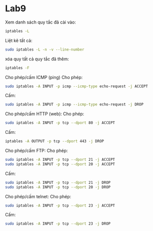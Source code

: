 # Lab9
Xem danh sách quy tắc đã cài vào: 
```bash
iptables -L
```
Liệt kê tất cả:
```bash
sudo iptables -L -n -v --line-number
```
xóa quy tất cả quy tắc đã thêm:
```bash
iptables -F
```
Cho phép/cấm ICMP (ping)
Cho phép: 
```bash
sudo iptables -A INPUT -p icmp --icmp-type echo-request -j ACCEPT
```

Cấm: 
```bash
sudo iptables -A INPUT -p icmp --icmp-type echo-request -j DROP
```

Cho phép/cấm HTTP (web):
Cho phép: 
```bash
sudo iptables -A INPUT -p tcp --dport 80 -j ACCEPT
```

Cấm: 
```bash
iptables -A OUTPUT -p tcp --dport 443 -j DROP
```

Cho phép/cấm FTP:
Cho phép:
```bash
sudo iptables -A INPUT -p tcp --dport 21 -j ACCEPT
sudo iptables -A INPUT -p tcp --dport 20 -j ACCEPT
```
Cấm:
```bash
sudo iptables -A INPUT -p tcp --dport 21 -j DROP
sudo iptables -A INPUT -p tcp --dport 20 -j DROP
```
Cho phép/cấm telnet:
Cho phép:
```bash
sudo iptables -A INPUT -p tcp --dport 23 -j ACCEPT
```
Cấm:
```bash
sudo iptables -A INPUT -p tcp --dport 23 -j DROP
```
